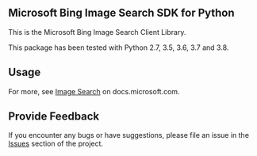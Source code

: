 <!-- Copyright (c) Microsoft Corporation.
 Licensed under the MIT License. -->
## Microsoft Bing Image Search SDK for Python

This is the Microsoft Bing Image Search Client Library.

This package has been tested with Python 2.7, 3.5, 3.6, 3.7 and 3.8.


## Usage

For more, see [Image Search](https://docs.microsoft.com/en-us/bing/search-apis/bing-image-search/overview)
on docs.microsoft.com.

## Provide Feedback

If you encounter any bugs or have suggestions, please file an issue in
the [Issues](https://github.com/microsoft/bing-search-sdk-for-python/issues)
section of the project.

